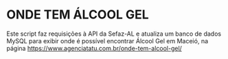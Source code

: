 # ONDE TEM ÁLCOOL GEL
Este script faz requisições à API da Sefaz-AL e atualiza um banco de dados MySQL para exibir onde é possível encontrar Álcool Gel em Maceió, na página https://www.agenciatatu.com.br/onde-tem-alcool-gel/
